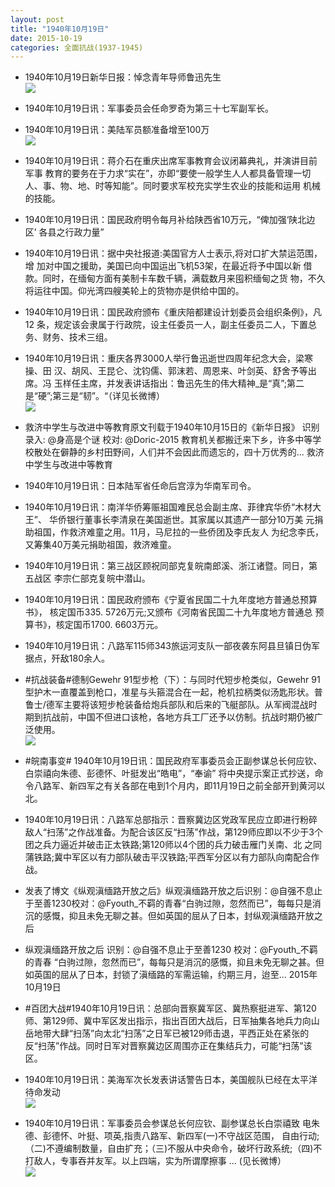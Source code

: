```yaml
---
layout: post
title: "1940年10月19日"
date: 2015-10-19
categories: 全面抗战(1937-1945)
---
```


<meta name="referrer" content="no-referrer" />

- 1940年10月19日新华日报：悼念青年导师鲁迅先生 <br/><img src="https://ww4.sinaimg.cn/large/aca367d8jw1ex6tossmiwj211r0hin3m.jpg" />

- 1940年10月19日讯：军事委员会任命罗奇为第三十七军副军长。 

- 1940年10月19日讯：美陆军员额准备增至100万 <br/><img src="https://ww3.sinaimg.cn/large/aca367d8jw1ex6ryjfq3jj20ci0kkwi8.jpg" />

- 1940年10月19日讯：蒋介石在重庆出席军事教育会议闭幕典礼，并演讲目前军事 教育的要务在于力求“实在”，亦即“要使一般学生人人都具备管理一切 人、事、物、地、时等知能”。同时要求军校充实学生农业的技能和运用 机械的技能。 

- 1940年10月19日讯：国民政府明令每月补给陕西省10万元，“俾加强‘陕北边区’ 各县之行政力量” 

- 1940年10月19日讯：据中央社报道:美国官方人士表示,将对口扩大禁运范围，增 加对中国之援助，美国已向中国运出飞机53架，在最近将予中国以新 借款。同时，在缅甸方面有美制卡车数千辆，满载数月来囤积缅甸之货 物，不久将运往中国。仰光湾四艘美轮上的货物亦是供给中国的。 

- 1940年10月19日讯：国民政府颁布《重庆陪都建设计划委员会组织条例》，凡12 条，规定该会隶属于行政院，设主任委员一人，副主任委员二人，下置总 务、财务、技术三组。 

- 1940年10月19日讯：重庆各界3000人举行鲁迅逝世四周年纪念大会，梁寒操、田 汉、胡风、王昆仑、沈钧儒、郭沫若、周恩来、叶剑英、舒舍予等出席。冯 玉样任主席，并发表讲话指出：鲁迅先生的伟大精神_是“真”;第二 是“硬”;第三是“韧”。“（详见长微博） <br/><img src="https://ww1.sinaimg.cn/large/aca367d8jw1ex6ipfhxupj20c80bxwg0.jpg" />

- 救济中学生与改进中等教育原文刊载于1940年10月15日的《新华日报》 识别录入: @身高是个谜 校对: @Doric-2015 教育机关都搬迁来下乡，许多中等学校散处在僻静的乡村田野间，人们并不会因此而遗忘的，四十万优秀的... 救济中学生与改进中等教育 

- 1940年10月19日讯：日本陆军省任命后宫淳为华南军司令。 

- 1940年10月19日讯：南洋华侨筹赈祖国难民总会副主席、菲律宾华侨“木材大王”、 华侨银行董事长李清泉在美国逝世。其家属以其遗产一部分10万美 元捐助祖国，作救济难童之用。11月，马尼拉的一些侨团及李氏友人 为纪念李氏，又筹集40万美元捐助祖国，救济难童。 

- 1940年10月19日讯：第三战区顾祝同部克复皖南郎溪、浙江诸暨。同日，第五战区 李宗仁部克复皖中潜山。 

- 1940年10月19日讯：国民政府颁布《宁夏省民国二十九年度地方普通总预算书》， 核定国币335. 5726万元;又颁布《河南省民国二十九年度地方普通总 预算书》，核定国币1700. 6603万元。 

- 1940年10月19日讯：八路军115师343旅运河支队一部夜袭东阿县旦镇日伪军据点，歼敌180余人。 

- #抗战装备#德制Gewehr 91型步枪（下）：与同时代短步枪类似，Gewehr 91型护木一直覆盖到枪口，准星与头箍混合在一起，枪机拉柄类似汤匙形状。普鲁士/德军主要将该短步枪装备给炮兵部队和后来的飞艇部队。从军阀混战时期到抗战前，中国不但进口该枪，各地方兵工厂还予以仿制。抗战时期仍被广泛使用。 <br/><img src="https://ww2.sinaimg.cn/large/aca367d8jw1ex67qgq8kpj20go0h4jtu.jpg" />

- #皖南事变# 1940年10月19日讯：国民政府军事委员会正副参谋总长何应钦、白崇禧向朱德、彭德怀、叶挺发出“皓电”，“奉谕” 将中央提示案正式抄送，命令八路军、新四军之有关各部在电到1个月内，即11月19日之前全部开到黄河以北。 

- 1940年10月19日讯：八路军总部指示：晋察冀边区党政军民应立即进行粉碎敌人“扫荡”之作战准备。为配合该区反“扫荡”作战，第129师应即以不少于3个团之兵力逼近并破击正太铁路;第120师以4个团的兵力破击雁门关南、北 之同蒲铁路;冀中军区以有力部队破击平汉铁路;平西军分区以有力部队向南配合作战。 

- 发表了博文《纵观滇缅路开放之后》纵观滇缅路开放之后识别：@自强不息止于至善1230校对：@Fyouth_不羁的青春“白驹过隙，忽然而已”，每每只是消沉的感慨，抑且未免无聊之甚。但如英国的屈从了日本，封纵观滇缅路开放之后 

- 纵观滇缅路开放之后 识别：@自强不息止于至善1230 校对：@Fyouth_不羁的青春 “白驹过隙，忽然而已”，每每只是消沉的感慨，抑且未免无聊之甚。但如英国的屈从了日本，封锁了滇缅路的军需运输，约期三月，迨至... 2015年10月19日 

- #百团大战#1940年10月19日讯：总部向晋察冀军区、冀热察挺进军、第120师、第129师、冀中军区发出指示，指出百团大战后，日军抽集各地兵力向山岳地带大肆“扫荡”向太北“扫荡”之日军已被129师击退，平西正处在紧张的反“扫荡”作战。同时日军对晋察冀边区周围亦正在集结兵力，可能“扫荡”该区。 

- 1940年10月19日讯：美海军次长发表讲话警告日本，美国舰队已经在太平洋待命发动 <br/><img src="https://ww4.sinaimg.cn/large/aca367d8gw1ex63dq3bajj20700kq0v9.jpg" />

- 1940年10月19日讯：军事委员会参谋总长何应钦、副参谋总长白崇禧致 电朱德、彭德怀、叶挺、项英,指责八路军、新四军(一)不守战区范围， 自由行动;（二)不遵编制数量，自由扩充；（三)不服从中央命令，破坏行政系统;（四)不打敌人，专事吞并友军。以上四端，实为所谓摩擦事  ... (见长微博） <br/><img src="https://ww2.sinaimg.cn/large/aca367d8jw1ex6349pa31j20c80dvmz7.jpg" />


